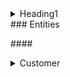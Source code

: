 <details>
<summary>Heading1</summary>

 Customer is the key component of any business. This database can contain following details about customers:
  + Name
  + Contact number
  + Address
  + Measurements for their custom orders
  + Orders placed by the customer
</details>
### Entities

  ####<details> <summary>Customer</summary>
  Customer is the key component of any business. This database can contain following details about customers:
  + Name
  + Contact number
  + Address
  + Measurements for their custom orders
  + Orders placed by the customer
  </details>


